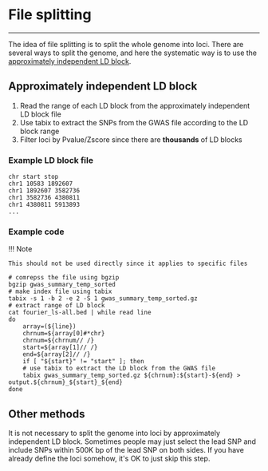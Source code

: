 # File splitting
---
The idea of file splitting is to split the whole genome into loci. There are several ways to split the genome, and here the systematic way is to use the [approximately independent LD block](https://bitbucket.org/nygcresearch/ldetect-data).  

## Approximately independent LD block

1. Read the range of each LD block from the approximately independent LD block file
2. Use tabix to extract the SNPs from the GWAS file according to the LD block range
3. Filter loci by Pvalue/Zscore since there are **thousands** of LD blocks  

### Example LD block file

    chr start stop
    chr1 10583 1892607
    chr1 1892607 3582736
    chr1 3582736 4380811
    chr1 4380811 5913893
    ...

### Example code  

!!! Note

    This should not be used directly since it applies to specific files

```
# comrepss the file using bgzip
bgzip gwas_summary_temp_sorted
# make index file using tabix
tabix -s 1 -b 2 -e 2 -S 1 gwas_summary_temp_sorted.gz
# extract range of LD block
cat fourier_ls-all.bed | while read line
do
	array=(${line})
	chrnum=${array[0]#*chr}
	chrnum=${chrnum// /}
	start=${array[1]// /}
	end=${array[2]// /}
	if [ "${start}" != "start" ]; then
	# use tabix to extract the LD block from the GWAS file
	tabix gwas_summary_temp_sorted.gz ${chrnum}:${start}-${end} > output.${chrnum}_${start}_${end}
done
```

## Other methods
It is not necessary to split the genome into loci by approximately independent LD block. Sometimes people may just select the lead SNP and include SNPs within 500K bp of the lead SNP on both sides. If you have already define the loci somehow, it's OK to just skip this step. 

